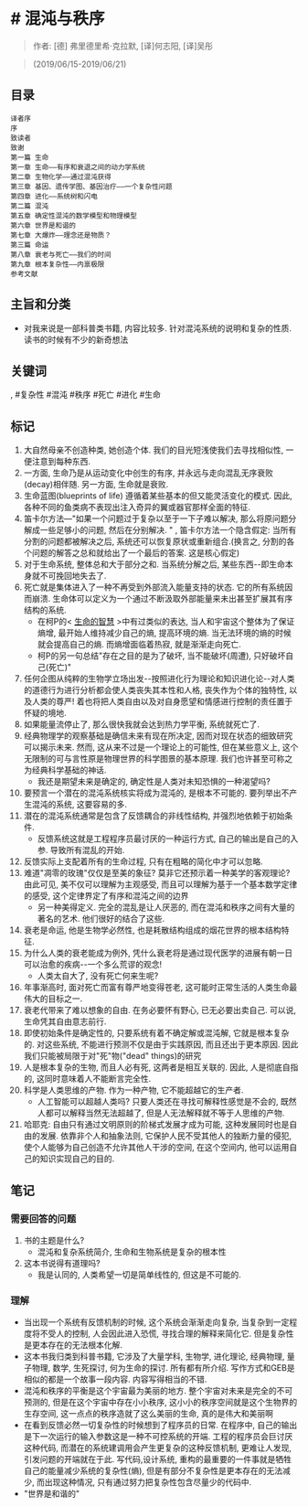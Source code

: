 # # 混沌与秩序

> 作者: [德] 弗里德里希·克拉默, [译]何志阳, [译]吴彤

> (2019/06/15-2019/06/21)

## 目录
```
译者序
序
致读者
致谢
第一篇 生命
第一章 生命——有序和衰退之间的动力学系统
第二章 生物化学——通过混沌获得
第三章 基因、遗传学图、基因治疗——一个复杂性问题
第四章 进化——系统树和闪电
第二篇 混沌
第五章 确定性混沌的数学模型和物理模型
第六章 世界是和谐的
第七章 大爆炸——理念还是物质？
第三篇 命运
第八章 衰老与死亡——我们的时间
第九章 根本复杂性——内禀极限
参考文献
```

## 主旨和分类

* 对我来说是一部科普类书籍, 内容比较多. 针对混沌系统的说明和复杂的性质. 读书的时候有不少的新奇想法

## 关键词
, #复杂性 #混沌 #秩序 #死亡 #进化 #生命

## 标记

1. 大自然母亲不创造种类, 她创造个体. 我们的目光短浅使我们去寻找相似性, 一便注意到每种东西.
2. 一方面, 生命乃是从运动变化中创生的有序, 并永远与走向混乱无序衰败(decay)相伴随. 另一方面, 生命就是衰败.
3. 生命蓝图(blueprints of life) 遵循着某些基本的但又能灵活变化的模式. 因此, 各种不同的鱼类病不表现出注入奇异的翼或器官那样全面的特征.
4. 笛卡尔方法—"如果一个问题过于复杂以至于一下子难以解决, 那么将原问题分解成一些足够小的问题, 然后在分别解决. " , 笛卡尔方法一个隐含假定: 当所有分割的问题都被解决之后, 系统还可以恢复原状或重新组合.(换言之, 分割的各个问题的解答之总和就给出了一个最后的答案. 这是核心假定)
5. 对于生命系统, 整体总和大于部分之和. 当系统分解之后, 某些东西--即生命本身就不可挽回地失去了.
6. 死亡就是集体进入了一种不再受到外部流入能量支持的状态. 它的所有系统因而崩溃. 生命体可以定义为一个通过不断汲取外部能量来未出甚至扩展其有序结构的系统.
    * 在柯P的< [生命的智慧](https://www.youtube.com/watch?v=N0zhdMwD2Z8&t=800s) >中有过类似的表达, 当人和宇宙这个整体为了保证熵增, 最开始人维持减少自己的熵, 提高环境的熵. 当无法环境的熵的时候就会提高自己的熵. 而熵增面临着热寂, 就是渐渐走向死亡.
    * 柯P的另一句总结"存在之目的是为了破坏, 当不能破坏(周遭), 只好破坏自己(死亡)"
7. 任何企图从纯粹的生物学立场出发--按照进化行为理论和知识进化论--对人类的道德行为进行分析都会使人类丧失其本性和人格, 丧失作为个体的独特性, 以及人类的尊严! 着也将把人类自由以及对自身愿望和情感进行控制的责任置于怀疑的境地.
8. 如果能量流停止了, 那么很快我就会达到热力学平衡, 系统就死亡了.
9. 经典物理学的观察基础是确信未来有现在所决定, 因而对现在状态的细致研究可以揭示未来. 然而, 这从来不过是一个理论上的可能性, 但在某些意义上, 这个无限制的可与言性原是物理世界的科学图景的基本原理. 我们也许甚至可称之为经典科学基础的神话.
    * 我还是期望未来是确定的, 确定性是人类对未知恐惧的一种渴望吗?
10. 要预言一个潜在的混沌系统核实将成为混沌的, 是根本不可能的. 要列举出不产生混沌的系统, 这要容易的多.
11. 潜在的混沌系统通常是包含了反馈耦合的非线性结构, 并强烈地依赖于初始条件.
    * 反馈系统这就是工程程序员最讨厌的一种运行方式, 自己的输出是自己的入参. 导致所有混乱的开始.
12. 反馈实际上支配着所有的生命过程, 只有在粗略的简化中才可以忽略.
13. 难道"凋零的玫瑰"仅仅是至美的象征? 莫非它还预示着一种美学的客观理论? 由此可见, 美不仅可以理解为主观感受, 而且可以理解为基于一个基本数学定律的感受, 这个定律界定了有序和混沌之间的边界
    * 另一种美得定义. 完全的混乱是让人厌恶的, 而在混沌和秩序之间有大量的著名的艺术. 他们很好的结合了这些.
14. 衰老是命运, 他是生物学必然性, 也是耗散结构组成的烟花世界的根本结构特征.
15. 为什么人类的衰老能成为例外, 凭什么衰老将是通过现代医学的进展有朝一日可以治愈的疾病--一个多么荒谬的观念!
    * 人类太自大了, 没有死亡何来生呢?
16. 年事渐高时, 面对死亡而富有尊严地变得苍老, 这可能时正常生活的人类生命最伟大的目标之一.
17. 衰老代带来了难以想象的自由. 在务必要怀有野心, 已无必要出卖自己. 可以说, 生命凭其自由意志前行.
18. 即使初始条件是确定性的, 只要系统有着不确定解或混沌解, 它就是根本复杂的.  对这些系统, 不能进行预测不仅是由于实践原因, 而且还出于更本原因. 因此我们只能被局限于对"死"物("dead" things)的研究
19. 人是根本复杂的生物, 而且人必有死, 这两者是相互关联的. 因此, 人是彻底自指的, 这同时意味着人不能断言完全性.
20. 科学是人类思维的产物. 作为一种产物, 它不能超越它的生产者.
    * 人工智能可以超越人类吗? 只要人类还在寻找可解释性感觉是不会的, 既然人都可以解释当然无法超越了, 但是人无法解释就不等于人思维的产物.
21. 哈耶克: 自由只有通过文明原则的阶梯式发展才成为可能, 这种发展同时也是自由的发展. 依靠非个人和抽象法则, 它保护人民不受其他人的独断力量的侵犯, 使个人能够为自己创造不允许其他人干涉的空间, 在这个空间内, 他可以运用自己的知识实现自己的目的.


## 笔记
### 需要回答的问题
1. 书的主题是什么?
    * 混沌和复杂系统简介, 生命和生物系统是复杂的根本性
3. 这本书说得有道理吗?
    * 我是认同的, 人类希望一切是简单线性的, 但这是不可能的.

### 理解
* 当出现一个系统有反馈机制的时候, 这个系统会渐渐走向复杂, 当复杂到一定程度将不受人的控制, 人会因此进入恐慌, 寻找合理的解释来简化它. 但是复杂性是更本存在的无法根本化解.
* 这本书我归类到科普书籍, 它涉及了大量学科, 生物学, 进化理论, 经典物理, 量子物理, 数学, 生死探讨, 何为生命的探讨. 所有都有所介绍. 写作方式和GEB是相似的都是一个故事一段内容. 内容写得相当的不错.
* 混沌和秩序的平衡是这个宇宙最为美丽的地方. 整个宇宙对未来是完全的不可预测的, 但是在这个宇宙中存在小小秩序, 这小小的秩序空间就是这个生物界的生存空间, 这一点点的秩序造就了这么美丽的生命, 真的是伟大和美丽啊
* 在看到反馈必然一切复杂性的时候想到了程序员的日常. 在程序中, 自己的输出是下一次运行的输入参数这是一种不可控系统的开端. 工程的程序员会巨讨厌这种代码, 而潜在的系统建调用会产生更复杂的这种反馈机制, 更难让人发现, 引发问题的开端就在于此. 写代码,设计系统, 重构的最重要的一件事就是牺牲自己的能量减少系统的复杂性(熵), 但是有部分不复杂性是更本存在的无法减少, 而出现这种情况, 只有通过努力把复杂性包含尽量少的代码中.
* "世界是和谐的"
